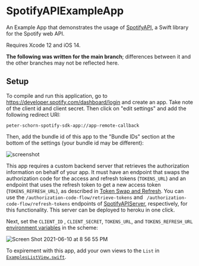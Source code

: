 # SpotifyAPIExampleApp

An Example App that demonstrates the usage of [SpotifyAPI](https://github.com/Peter-Schorn/SpotifyAPI), a Swift library for the Spotify web API.

Requires Xcode 12 and iOS 14.

**The following was written for the main branch**; differences between it and the other branches may not be reflected here.

## Setup

To compile and run this application, go to https://developer.spotify.com/dashboard/login and create an app. Take note of the client id and client secret. Then click on "edit settings" and add the following redirect URI:
```
peter-schorn-spotify-sdk-app://app-remote-callback
```

Then, add the bundle id of this app to the "Bundle IDs" section at the bottom of the settings (your bundle id may be different):

![screenshot](https://user-images.githubusercontent.com/58197311/121619018-74fcdd80-ca2d-11eb-84bf-d9de290caaec.jpg)

This app requires a custom backend server that retrieves the authorization information on behalf of your app. It must have an endpoint that swaps the authorization code for the access and refresh tokens (`TOKENS_URL`) and an endpoint that uses the refresh token to get a new access token (`TOKENS_REFRESH_URL`), as described in [Token Swap and Refresh][token swap]. You can use the `/authorization-code-flow/retrieve-tokens` and ` /authorization-code-flow/refresh-tokens` endpoints of [SpotifyAPIServer][spotify api server], respectively, for this functionality. This server can be deployed to heroku in one click.

Next, set the `CLIENT_ID` , `CLIENT_SECRET`, `TOKENS_URL`, and `TOKENS_REFRESH_URL` [environment variables][env] in the scheme:

![Screen Shot 2021-06-10 at 8 56 55 PM](https://user-images.githubusercontent.com/58197311/121619550-68c55000-ca2e-11eb-801b-ed695a0df97c.png)


To expirement with this app, add your own views to the `List` in [`ExamplesListView.swift`][examples list].  

[env]: https://help.apple.com/xcode/mac/11.4/index.html?localePath=en.lproj#/dev3ec8a1cb4
[examples list]:  https://github.com/Peter-Schorn/SpotifyAPIExampleApp/blob/main/SpotifyAPIExampleApp/Views/ExamplesListView.swift
[auth code flow]: https://github.com/Peter-Schorn/SpotifyAPI#authorizing-with-the-authorization-code-flow
[url scheme]: https://developer.apple.com/documentation/xcode/allowing_apps_and_websites_to_link_to_your_content/defining_a_custom_url_scheme_for_your_app
[make auth URL]: https://peter-schorn.github.io/SpotifyAPI/Classes/AuthorizationCodeFlowBackendManager.html#/s:13SpotifyWebAPI35AuthorizationCodeFlowBackendManagerC04makeD3URL11redirectURI10showDialog5state6scopes10Foundation0J0VSgAK_SbSSSgShyAA5ScopeOGtF
[authorize]: https://github.com/Peter-Schorn/SpotifyAPIExampleApp/blob/8d41edb66c43df27b0c675526f531116e3df8fcc/SpotifyAPIExampleApp/Model/Spotify.swift#L160-L185
[login button]: https://github.com/Peter-Schorn/SpotifyAPIExampleApp/blob/8d41edb66c43df27b0c675526f531116e3df8fcc/SpotifyAPIExampleApp/Views/LoginView.swift#L89
[login view]: https://github.com/Peter-Schorn/SpotifyAPIExampleApp/blob/main/SpotifyAPIExampleApp/Views/LoginView.swift
[on open URL]: https://github.com/Peter-Schorn/SpotifyAPIExampleApp/blob/8d41edb66c43df27b0c675526f531116e3df8fcc/SpotifyAPIExampleApp/Views/RootView.swift#L32
[root view]: https://github.com/Peter-Schorn/SpotifyAPIExampleApp/blob/main/SpotifyAPIExampleApp/Views/RootView.swift
[request tokens]: https://peter-schorn.github.io/SpotifyAPI/Classes/AuthorizationCodeFlowBackendManager.html#/s:13SpotifyWebAPI35AuthorizationCodeFlowBackendManagerC29requestAccessAndRefreshTokens20redirectURIWithQuery5state7Combine12AnyPublisherVyyts5Error_pG10Foundation3URLV_SSSgtF
[auth did change publisher]: https://peter-schorn.github.io/SpotifyAPI/Classes/SpotifyAPI.html#/s:13SpotifyWebAPI0aC0C29authorizationManagerDidChange7Combine18PassthroughSubjectCyyts5NeverOGvp
[spotify init subscribe]: https://github.com/Peter-Schorn/SpotifyAPIExampleApp/blob/8d41edb66c43df27b0c675526f531116e3df8fcc/SpotifyAPIExampleApp/Model/Spotify.swift#L97-L104
[auth did change method]: https://github.com/Peter-Schorn/SpotifyAPIExampleApp/blob/8d41edb66c43df27b0c675526f531116e3df8fcc/SpotifyAPIExampleApp/Model/Spotify.swift#L187-L235
[is authorized]: https://github.com/Peter-Schorn/SpotifyAPIExampleApp/blob/8d41edb66c43df27b0c675526f531116e3df8fcc/SpotifyAPIExampleApp/Model/Spotify.swift#L67
[is authorized true]: https://github.com/Peter-Schorn/SpotifyAPIExampleApp/blob/8d41edb66c43df27b0c675526f531116e3df8fcc/SpotifyAPIExampleApp/Model/Spotify.swift#L208
[persistent storage wiki]: https://github.com/Peter-Schorn/SpotifyAPI/wiki/Saving-authorization-information-to-persistent-storage.
[spotify file]: https://github.com/Peter-Schorn/SpotifyAPIExampleApp/blob/main/SpotifyAPIExampleApp/Model/Spotify.swift
[did deauth method]: https://github.com/Peter-Schorn/SpotifyAPIExampleApp/blob/8d41edb66c43df27b0c675526f531116e3df8fcc/SpotifyAPIExampleApp/Model/Spotify.swift#L237-L271
[logout button]: https://github.com/Peter-Schorn/SpotifyAPIExampleApp/blob/8d41edb66c43df27b0c675526f531116e3df8fcc/SpotifyAPIExampleApp/Views/RootView.swift#L116-L131
[did deauth publisher]: https://peter-schorn.github.io/SpotifyAPI/Classes/SpotifyAPI.html#/s:13SpotifyWebAPI0aC0C34authorizationManagerDidDeauthorize7Combine18PassthroughSubjectCyyts5NeverOGvp
[auth base deauth]: https://peter-schorn.github.io/SpotifyAPI/Classes/AuthorizationCodeFlowManagerBase.html#/s:13SpotifyWebAPI32AuthorizationCodeFlowManagerBaseC11deauthorizeyyF

[login view file]: https://github.com/Peter-Schorn/SpotifyAPIExampleApp/blob/main/SpotifyAPIExampleApp/Views/LoginView.swift
[spotify init keychain]: https://github.com/Peter-Schorn/SpotifyAPIExampleApp/blob/8d41edb66c43df27b0c675526f531116e3df8fcc/SpotifyAPIExampleApp/Model/Spotify.swift#L114
[token swap]: https://developer.spotify.com/documentation/ios/guides/token-swap-and-refresh/
[spotify api server]: https://github.com/Peter-Schorn/SpotifyAPIServer

